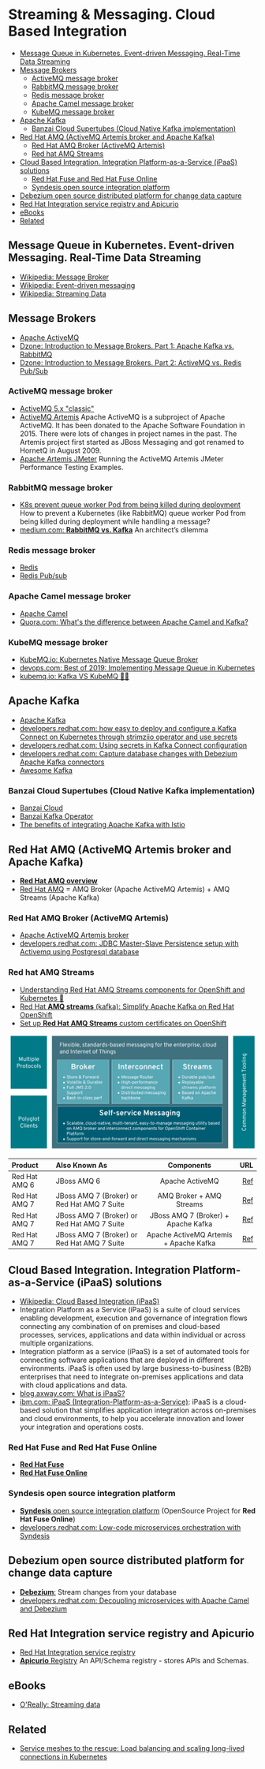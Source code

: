 # Streaming & Messaging. Cloud Based Integration
- [Message Queue in Kubernetes. Event-driven Messaging. Real-Time Data Streaming](#message-queue-in-kubernetes-event-driven-messaging-real-time-data-streaming)
- [Message Brokers](#message-brokers)
    - [ActiveMQ message broker](#activemq-message-broker)
    - [RabbitMQ message broker](#rabbitmq-message-broker)
    - [Redis message broker](#redis-message-broker)
    - [Apache Camel message broker](#apache-camel-message-broker)
    - [KubeMQ message broker](#kubemq-message-broker)
- [Apache Kafka](#apache-kafka)
    - [Banzai Cloud Supertubes (Cloud Native Kafka implementation)](#banzai-cloud-supertubes-cloud-native-kafka-implementation)
- [Red Hat AMQ (ActiveMQ Artemis broker and Apache Kafka)](#red-hat-amq-activemq-artemis-broker-and-apache-kafka)
    - [Red Hat AMQ Broker (ActiveMQ Artemis)](#red-hat-amq-broker-activemq-artemis)
    - [Red hat AMQ Streams](#red-hat-amq-streams)
- [Cloud Based Integration. Integration Platform-as-a-Service (iPaaS) solutions](#cloud-based-integration-integration-platform-as-a-service-ipaas-solutions)
    - [Red Hat Fuse and Red Hat Fuse Online](#red-hat-fuse-and-red-hat-fuse-online)
    - [Syndesis open source integration platform](#syndesis-open-source-integration-platform)
- [Debezium open source distributed platform for change data capture](#debezium-open-source-distributed-platform-for-change-data-capture)
- [Red Hat Integration service registry and Apicurio](#red-hat-integration-service-registry-and-apicurio)
- [eBooks](#ebooks)
- [Related](#related)

## Message Queue in Kubernetes. Event-driven Messaging. Real-Time Data Streaming
- [Wikipedia: Message Broker](https://en.wikipedia.org/wiki/Message_broker)
- [Wikipedia: Event-driven messaging](https://en.wikipedia.org/wiki/Event-driven_messaging)
- [Wikipedia: Streaming Data](https://en.wikipedia.org/wiki/Streaming_data)

## Message Brokers
- [Apache ActiveMQ](https://activemq.apache.org/)
- [Dzone: Introduction to Message Brokers. Part 1: Apache Kafka vs. RabbitMQ](https://dzone.com/articles/introduction-to-message-brokers-part-1-apache-kafk)
- [Dzone: Introduction to Message Brokers. Part 2: ActiveMQ vs. Redis Pub/Sub](https://dzone.com/articles/introduction-to-message-brokers-part-2-activemq-vs)

### ActiveMQ message broker
- [ActiveMQ 5.x "classic"](https://activemq.apache.org/components/classic/)
- [ActiveMQ Artemis](https://activemq.apache.org/components/artemis/) Apache ActiveMQ is a subproject of Apache ActiveMQ. It has been donated to the Apache Software Foundation in 2015. There were lots of changes in project names in the past. The Artemis project first started as JBoss Messaging and got renamed to HornetQ in August 2009.
- [Apache Artemis JMeter](https://github.com/apache/activemq-artemis/tree/master/examples/perf/jmeter) Running the ActiveMQ Artemis JMeter Performance Testing Examples.

### RabbitMQ message broker
- [K8s prevent queue worker Pod from being killed during deployment](https://itnext.io/k8s-prevent-queue-worker-pod-from-being-killed-during-deployment-4252ea7c13f6) How to prevent a Kubernetes (like RabbitMQ) queue worker Pod from being killed during deployment while handling a message?
- [medium.com: **RabbitMQ vs. Kafka**](https://medium.com/better-programming/rabbitmq-vs-kafka-1ef22a041793) An architect’s dilemma

### Redis message broker
- [Redis](https://redis.io/)
- [Redis Pub/sub](https://redis.io/topics/pubsub)

### Apache Camel message broker
- [Apache Camel](https://camel.apache.org/)
- [Quora.com: What's the difference between Apache Camel and Kafka?](https://www.quora.com/Whats-the-difference-between-Apache-Camel-and-Kafka)

### KubeMQ message broker
- [KubeMQ.io: Kubernetes Native Message Queue Broker](https://kubemq.io/)
- [devops.com: Best of 2019: Implementing Message Queue in Kubernetes](https://devops.com/implementing-message-queue-in-kubernetes/)
- [kubemq.io: Kafka VS KubeMQ 🌟🌟](https://kubemq.io/kafka-vs-kubemq/)

## Apache Kafka
- [Apache Kafka](https://kafka.apache.org/)
- [developers.redhat.com: how easy to deploy and configure a Kafka Connect on Kubernetes through strimziio operator and use secrets](https://developers.redhat.com/blog/2020/02/14/using-secrets-in-apache-kafka-connect-configuration/)
- [developers.redhat.com: Using secrets in Kafka Connect configuration](https://developers.redhat.com/blog/2020/02/14/using-secrets-in-apache-kafka-connect-configuration/)
- [developers.redhat.com: Capture database changes with Debezium Apache Kafka connectors](https://developers.redhat.com/blog/2020/04/14/capture-database-changes-with-debezium-apache-kafka-connectors/)
- [Awesome Kafka](https://github.com/monksy/awesome-kafka/blob/master/tools.md)

### Banzai Cloud Supertubes (Cloud Native Kafka implementation)
- [Banzai Cloud](https://banzaicloud.com/)
- [Banzai Kafka Operator](https://github.com/banzaicloud/kafka-operator)
- [The benefits of integrating Apache Kafka with Istio](https://banzaicloud.com/blog/kafka-on-istio-benefits/)

## Red Hat AMQ (ActiveMQ Artemis broker and Apache Kafka)
- [**Red Hat AMQ overview**](https://developers.redhat.com/products/amq/overview)
- [Red Hat AMQ](https://www.redhat.com/en/technologies/jboss-middleware/amq) = AMQ Broker (Apache ActiveMQ Artemis) + AMQ Streams (Apache Kafka)

### Red Hat AMQ Broker (ActiveMQ Artemis)
- [Apache ActiveMQ Artemis broker](https://activemq.apache.org/components/artemis/)
- [developers.redhat.com: JDBC Master-Slave Persistence setup with Activemq using Postgresql database](https://developers.redhat.com/blog/2017/10/05/jdbc-master-slave-persistence-setup-activemq-using-postgresql-database)

### Red hat AMQ Streams
- [Understanding Red Hat AMQ Streams components for OpenShift and Kubernetes 🌟](https://developers.redhat.com/blog/2019/12/04/understanding-red-hat-amq-streams-components-for-openshift-and-kubernetes-part-1/)
- [Red Hat **AMQ streams** (kafka): Simplify Apache Kafka on Red Hat OpenShift](https://www.redhat.com/en/resources/amq-streams-datasheet)
- [Set up **Red Hat AMQ Streams** custom certificates on OpenShift](https://developers.redhat.com/blog/2020/04/01/set-up-red-hat-amq-streams-custom-certificates-on-openshift-update/)

[![AMQ in a nutshell](images/AMQ.png)](https://developers.redhat.com/products/amq/overview)

Product|Also Known As|Components|URL
:------|:----|:--------:|----:
Red Hat AMQ 6|JBoss AMQ 6|Apache ActiveMQ|[Ref](https://access.redhat.com/documentation/en-us/red_hat_amq/6.3/)
Red Hat AMQ 7|JBoss AMQ 7 (Broker) or Red Hat AMQ 7 Suite|AMQ Broker + AMQ Streams|[Ref](https://access.redhat.com/documentation/en-us/red_hat_amq/6.3/)
Red Hat AMQ 7|JBoss AMQ 7 (Broker) or Red Hat AMQ 7 Suite|JBoss AMQ 7 (Broker) + Apache Kafka|[Ref](https://access.redhat.com/documentation/en-us/red_hat_amq/6.3/)
Red Hat AMQ 7|JBoss AMQ 7 (Broker) or Red Hat AMQ 7 Suite|Apache ActiveMQ Artemis + Apache Kafka|[Ref](https://access.redhat.com/documentation/en-us/red_hat_amq/6.3/)


## Cloud Based Integration. Integration Platform-as-a-Service (iPaaS) solutions 
- [Wikipedia: Cloud Based Integration (iPaaS)](https://en.wikipedia.org/wiki/Cloud-based_integration)
- Integration Platform as a Service (iPaaS) is a suite of cloud services enabling development, execution and governance of integration flows connecting any combination of on premises and cloud-based processes, services, applications and data within individual or across multiple organizations.
- Integration platform as a service (iPaaS) is a set of automated tools for connecting software applications that are deployed in different environments. iPaaS is often used by large business-to-business (B2B) enterprises that need to integrate on-premises applications and data with cloud applications and data.
- [blog.axway.com: What is iPaaS?](https://blog.axway.com/hybrid-integration/whats-ipaas)
- [ibm.com: iPaaS (Integration-Platform-as-a-Service)](https://www.ibm.com/cloud/learn/ipaas): iPaaS is a cloud-based solution that simplifies application integration across on-premises and cloud environments, to help you accelerate innovation and lower your integration and operations costs.

### Red Hat Fuse and Red Hat Fuse Online
- [**Red Hat Fuse**](https://www.redhat.com/en/technologies/jboss-middleware/fuse)
- [**Red Hat Fuse Online**](https://www.redhat.com/en/technologies/jboss-middleware/fuse-online)
    
### Syndesis open source integration platform 
- [**Syndesis** open source integration platform](https://syndesis.io/) (OpenSource Project for **Red Hat Fuse Online**)
- [developers.redhat.com: Low-code microservices orchestration with Syndesis](https://developers.redhat.com/blog/2020/03/25/low-code-microservices-orchestration-with-syndesis/)

## Debezium open source distributed platform for change data capture
- [**Debezium**:](https://debezium.io/) Stream changes from your database
- [developers.redhat.com: Decoupling microservices with Apache Camel and Debezium](https://developers.redhat.com/blog/2019/11/19/decoupling-microservices-with-apache-camel-and-debezium/)

## Red Hat Integration service registry and Apicurio
- [Red Hat Integration service registry](https://developers.redhat.com/blog/2019/12/16/getting-started-with-red-hat-integration-service-registry/)
- [**Apicurio** Registry](https://github.com/apicurio/apicurio-registry) An API/Schema registry - stores APIs and Schemas.

## eBooks
- [O'Really: Streaming data](http://streamingsystems.net/)

## Related
- [Service meshes to the rescue: Load balancing and scaling long-lived connections in Kubernetes](https://learnk8s.io/kubernetes-long-lived-connections)
